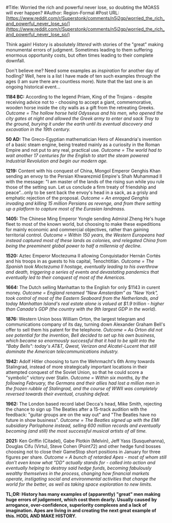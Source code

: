 #Title: Worried the rich and powerful never lose, so doubting the MOASS will ever happen?
#Author: Region-Formal
#Post URL: [https://www.reddit.com/r/Superstonk/comments/n5j2gp/worried_the_rich_and_powerful_never_lose_so/](https://www.reddit.com/r/Superstonk/comments/n5j2gp/worried_the_rich_and_powerful_never_lose_so/)


Think again! History is absolutely *littered* with stories of the "great" making monumental errors of judgment. Sometimes leading to them suffering enormous opportunity costs, but often times leading to their complete downfall.

Don't believe me? Need some examples as *inspiration* for another day of hodling? Well, here is a list I have made of ten such examples through the ages (I am sure there are countless more). Note that the last one is an ongoing historical event...
 

**1184 BC:**  According to the legend Priam, King of the Trojans - despite receiving advice not to - choosing to accept a giant, commemorative, wooden horse inside the city walls as a gift from the retreating Greeks. *Outcome = The hollow horse held Odysseus and his men, who opened the city gates at night and allowed the Greek army to enter and sack Troy to the ground, burying it under the earth until its eventual discovery and excavation in the 19th century.*

**50 AD:**  The Greco-Egyptian mathematician Hero of Alexandria's invention of a basic steam engine, being treated mainly as a curiosity in the Roman Empire and not put to any real, practical use. *Outcome = The world had to wait another 17 centuries for the English to start the steam powered Industrial Revolution and begin our modern age.*

**1219:**  Content with his conquest of China, Mongol Emperor Genghis Khan sending an envoy to the Persian Khwarezmid Empire's Shah Muhammad II with the message: "I am master of the lands of the rising sun while you rule those of the setting sun. Let us conclude a firm treaty of friendship and peace”...only to be sent back the envoy's head in a sack, as a grisly and emphatic rejection of the proposal. *Outcome = An enraged Genghis invading and killing 15 million Persians as revenge, and from there setting up a platform to capture most of the Eurasian landmass.*

**1405:**  The Chinese Ming Emperor Yongle sending Admiral Zheng He's huge fleet to most of the known world, but choosing to make these expeditions for mainly economic and commercial objectives, rather than gaining territorial control. *Outcome = Within 150 years, the Western Europeans had instead captured most of these lands as colonies, and relegated China from being the preeminent global power to half a millennia of decline.*

**1520:**  Aztec Emperor Moctezuma II allowing Conquistador Hernán Cortés and his troops in as guests to his capital, Tenochtitlán. *Outcome = The Spanish took Moctezuma II hostage, eventually leading to his overthrow and death, triggering a series of events and devastating pandemics that eventually led to their conquest of most of the Americas.*

**1664:**  The Dutch selling Manhattan to the English for only $1143 in curent money. *Outcome = England renamed "New Amsterdam" as "New York", took control of most of the Eastern Seaboard from the Netherlands, and today Manhattan Island's real estate alone is valued at $1.9 trillion - higher than Canada's GDP (the country with the 9th largest GDP in the world).*

**1876:**  Western Union boss William Orton, the largest telegram and communications company of its day, turning down Alexander Graham Bell's offer to sell them his patent for the telephone. *Outcome = As Orton did not see potential for the invention, Bell decided to set up his own business, which became so enormously successful that it had to be split into the "Baby Bells": today's AT&T, Qwest, Verizon and Alcatel-Lucent that still dominate the American telecommunications industry.*

**1942:**  Adolf Hitler choosing to turn the Wehrmacht's 6th Army towards Stalingrad, instead of more strategically important locations in their attempted conquest of the Soviet Union, so that he could score a "symbolic" victory over Stalin. *Outcome = Within six months, by the following February, the Germans and their allies had lost a million men in the frozen rubble of Stalingrad, and the course of WWII was completely reversed towards their eventual, crushing defeat.*

**1962:**  The London based record label Decca's head, Mike Smith, rejecting the chance to sign up The Beatles after a 15-track audition with the feedback: "guitar groups are on the way out" and "The Beatles have no future in show business". *Outcome = The Beatles signed up with the EMI subsidiary Parlophone instead, selling 600 million records and eventually becoming (and still) the most successful musical artists of all time.*

**2021:**  Ken Griffin (Citadel), Gabe Plotkin (Melvin), Jeff Yass (Susquehanna), Douglas Cifu (Virtu), Steve Cohen (Point72) and other hedge fund bosses choosing not to close their GameStop short positions in January for three figures per share. *Outcome = A bunch of retarded Apes - most of whom still don't even know what "DD" actually stands for - called into action and eventually helping to destroy said hedge funds, becoming fabulously wealthy themselves in the process, changing how financial markets operate, instigating social and environmental activities that change the world for the better, as well as taking space exploration to new limits.*

**TL;DR: History has many examples of (apparently) "great" men making huge errors of judgement, which cost them dearly. Usually caused by arrogance, over-confidence, superiority complexes and a lack of imagination. Apes are living in and creating the next great example of this. HODL AND MAKE HISTORY.**